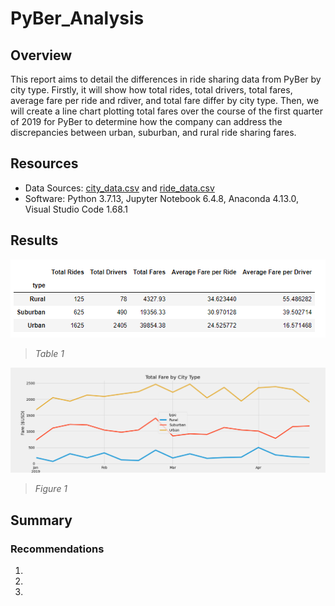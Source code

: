 # PyBer_Analysis
## Overview
This report aims to detail the differences in ride sharing data from PyBer by city type. Firstly, it will show how total rides, total drivers, total fares, average fare per ride and rdiver, and total fare differ by city type. Then, we will create a line chart plotting total fares over the course of the first quarter of 2019 for PyBer to determine how the company can address the discrepancies between urban, suburban, and rural ride sharing fares.

## Resources
- Data Sources: [city_data.csv](/Resources/city_data.csv) and [ride_data.csv](/Resources/ride_data.csv)
- Software: Python 3.7.13, Jupyter Notebook 6.4.8, Anaconda 4.13.0, Visual Studio Code 1.68.1

## Results


![](/analysis/Summary_df.PNG)
> *Table 1*


![](/analysis/PyBer_fare_summary.png)
> *Figure 1*

## Summary
### Recommendations

1. 
2. 
3. 